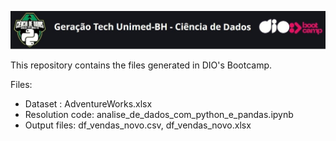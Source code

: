 ![](img/label_Final.jpg)

This repository contains the files generated in DIO's Bootcamp.


Files:
* Dataset : AdventureWorks.xlsx
* Resolution code: analise_de_dados_com_python_e_pandas.ipynb
* Output files: df_vendas_novo.csv, df_vendas_novo.xlsx
